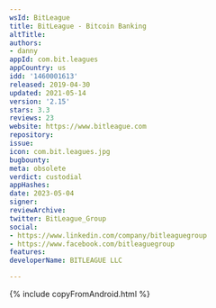 ```yaml
---
wsId: BitLeague
title: BitLeague - Bitcoin Banking
altTitle: 
authors:
- danny
appId: com.bit.leagues
appCountry: us
idd: '1460001613'
released: 2019-04-30
updated: 2021-05-14
version: '2.15'
stars: 3.3
reviews: 23
website: https://www.bitleague.com
repository: 
issue: 
icon: com.bit.leagues.jpg
bugbounty: 
meta: obsolete
verdict: custodial
appHashes: 
date: 2023-05-04
signer: 
reviewArchive: 
twitter: BitLeague_Group
social:
- https://www.linkedin.com/company/bitleaguegroup
- https://www.facebook.com/bitleaguegroup
features: 
developerName: BITLEAGUE LLC

---
```


{% include copyFromAndroid.html %}
